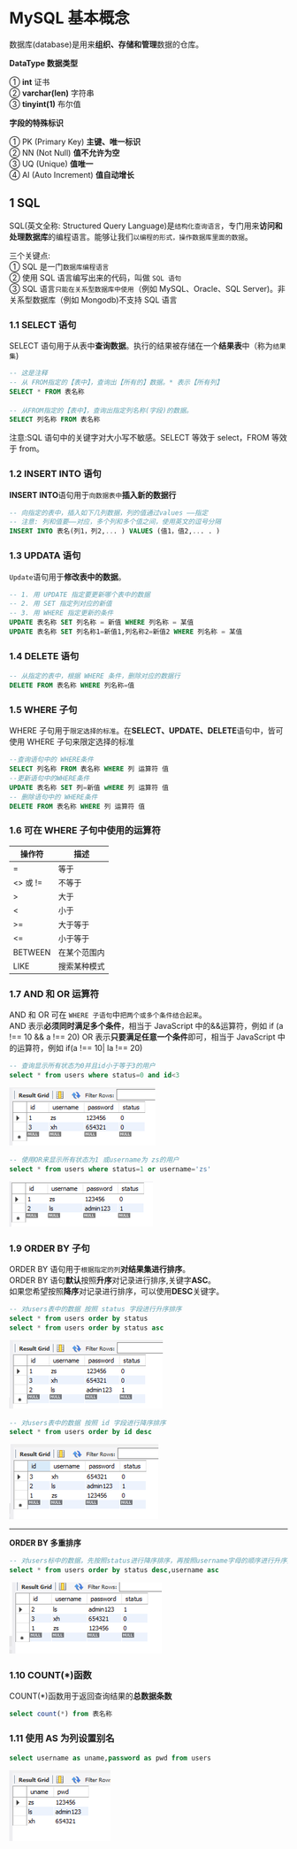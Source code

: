 # MySQL 基本概念

数据库(database)是用来**组织、存储和管理**数据的仓库。

**DataType 数据类型**

① **int** 证书\
② **varchar(len)** 字符串\
③ **tinyint(1)** 布尔值

**字段的特殊标识**

① PK (Primary Key) **主键、唯一标识**\
② NN (Not Null) **值不允许为空**\
③ UQ (Unique) **值唯一**\
④ AI (Auto Increment) **值自动增长**

## 1 SQL

SQL(英文全称: Structured Query Language)是`结构化查询语言`，专门用来**访问和处理数据库**的编程语言。能够让我们`以编程的形式，操作数据库里面的数据`。

三个关键点:\
① SQL 是一门`数据库编程语言`\
② 使用 SQL 语言编写出来的代码，叫做 `SQL 语句`\
③ SQL 语言`只能在关系型数据库中使用`（例如 MySQL、Oracle、SQL Server)。非关系型数据库（例如 Mongodb)不支持 SQL 语言

### 1.1 SELECT 语句

SELECT 语句用于从表中**查询数据**。执行的结果被存储在一个**结果表**中（称为`结果集`)

```sql
-- 这是注释
-- 从 FROM指定的【表中】，查询出【所有的】数据。* 表示【所有列】
SELECT * FROM 表名称

-- 从FROM指定的【表中】，查询出指定列名称(字段)的数据。
SELECT 列名称 FROM 表名称
```

注意:SQL 语句中的关键字对大小写不敏感。SELECT 等效于 select，FROM 等效于 from。

### 1.2 INSERT INTO 语句

**INSERT INTO**语句用于`向数据表中`**插入新的数据行**

```sql
-- 向指定的表中，插入如下几列数据，列的值通过values ——指定
-- 注意: 列和值要——对应，多个列和多个值之间，使用英文的逗号分隔
INSERT INTO 表名(列1，列2,... ) VALUES (值1，值2,... . )
```

### 1.3 UPDATA 语句

`Update`语句用于**修改表中的数据**。

```sql
-- 1. 用 UPDATE 指定要更新哪个表中的数据
-- 2. 用 SET 指定列对应的新值
-- 3. 用 WHERE 指定更新的条件
UPDATE 表名称 SET 列名称 = 新值 WHERE 列名称 = 某值
UPDATE 表名称 SET 列名称1=新值1,列名称2=新值2 WHERE 列名称 = 某值
```

### 1.4 DELETE 语句

```sql
-- 从指定的表中，根据 WHERE 条件，删除对应的数据行
DELETE FROM 表名称 WHERE 列名称=值
```

### 1.5 WHERE 子句

WHERE 子句用于`限定选择的标准`。在**SELECT、UPDATE、DELETE**语句中，皆可使用 WHERE 子句来限定选择的标准

```sql
--查询语句中的 WHERE条件
SELECT 列名称 FROM 表名称 WHERE 列 运算符 值
--更新语句中的WHERE条件
UPDATE 表名称 SET 列=新值 wHERE 列 运算符 值
-- 删除语句中的 WHERE条件
DELETE FROM 表名称 WHERE 列 运算符 值
```

### 1.6 可在 WHERE 子句中使用的运算符

| 操作符   | 描述         |
| -------- | ------------ |
| =        | 等于         |
| <> 或 != | 不等于       |
| >        | 大于         |
| <        | 小于         |
| >=       | 大于等于     |
| <=       | 小于等于     |
| BETWEEN  | 在某个范围内 |
| LIKE     | 搜索某种模式 |

### 1.7 AND 和 OR 运算符

AND 和 OR 可在 `WHERE 子语句`中`把两个或多个条件结合起来`。\
AND 表示**必须同时满足多个条件**，相当于 JavaScript 中的&&运算符，例如 if (a !== 10 && a !== 20)
OR 表示**只要满足任意一个条件**即可，相当于 JavaScript 中的运算符，例如 if(a !== 10| la !== 20)

```sql
-- 查询显示所有状态为0并且id小于等于3的用户
select * from users where status=0 and id<3
```

![](/mysql/mysql_1.png)

```sql
-- 使用OR来显示所有状态为1 或username为 zs的用户
select * from users where status=1 or username='zs'
```

![](/mysql/mysql_2.png)

### 1.9 ORDER BY 子句

ORDER BY 语句用于`根据指定的列`**对结果集进行排序**。\
ORDER BY 语句**默认**按照**升序**对记录进行排序,关键字**ASC**。\
如果您希望按照**降序**对记录进行排序，可以使用**DESC**关键字。

```sql
-- 对users表中的数据 按照 status 字段进行升序排序
select * from users order by status
select * from users order by status asc
```

![](/mysql/mysql_3.png)

```sql
-- 对users表中的数据 按照 id 字段进行降序排序
select * from users order by id desc
```

![](/mysql/mysql_4.png)

---

**ORDER BY 多重排序**

```sql
-- 对users标中的数据，先按照status进行降序排序，再按照username字母的顺序进行升序排序
select * from users order by status desc,username asc
```

![](/mysql/mysql_5.png)

### 1.10 COUNT(\*)函数

COUNT(\*)函数用于返回查询结果的**总数据条数**

```sql
select count(*) from 表名称
```

### 1.11 使用 AS 为列设置别名

```sql
select username as uname,password as pwd from users
```

![](/mysql/mysql_6.png)
